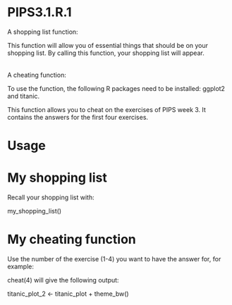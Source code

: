 # PIPS3.1.R.1

A shopping list function:

This function will allow you of essential things that should be on your shopping list. By calling this function, your shopping list will appear.
######
######
######
A cheating function:

To use the function, the following R packages need to be installed: ggplot2 and titanic.

This function allows you to cheat on the exercises of PIPS week 3. It contains the answers for the first four exercises.

# Usage
# My shopping list
Recall your shopping list with:

my_shopping_list()

# My cheating function
Use the number of the exercise (1-4) you want to have the answer for, for example:

cheat(4) will give the following output:

titanic_plot_2 <- titanic_plot + theme_bw()


